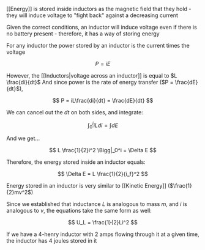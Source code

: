 [[Energy]] is stored inside inductors as the magnetic field that they hold - they will induce voltage to "fight back" against a decreasing current

Given the correct conditions, an inductor will induce voltage even if there is no battery present - therefore, it has a way of storing energy

For any inductor the power stored by an inductor is the current times the voltage

$$
P = iE
$$

However, the [[Inductors|voltage across an inductor]] is equal to $L \frac{di}{dt}$
And since power is the rate of energy transfer ($P = \frac{dE}{dt}$),

$$
P = iL\frac{di}{dt} = \frac{dE}{dt}
$$

We can cancel out the $dt$ on both sides, and integrate:

$$
\int_0^{i}{iLdi} = \int{dE}
$$

And we get...

$$
L \frac{1}{2}i^2 \Bigg|_0^i = \Delta E
$$

Therefore, the energy stored inside an inductor equals:

$$
 \Delta E = L \frac{1}{2}{i_f}^2 
$$

Energy stored in an inductor is very similar to [[Kinetic Energy]] ($\frac{1}{2}mv^2$)

Since we established that inductance $L$ is analogous to mass $m$, and $i$ is analogous to $v$, the equations take the same form as well:

$$
U_L = \frac{1}{2}Li^2
$$ 

If we have a 4-henry inductor with 2 amps flowing through it at a given time, the inductor has 4 joules stored in it

